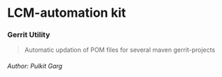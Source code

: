 # LCM-automation kit
 
### Gerrit Utility
>Automatic updation of POM files for several maven gerrit-projects

###### Author: Pulkit Garg
  
